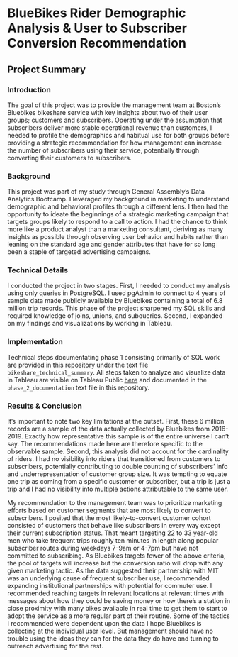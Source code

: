 # BlueBikes Rider Demographic Analysis & User to Subscriber Conversion Recommendation

## Project Summary

### Introduction
The goal of this project was to provide the management team at Boston’s Bluebikes bikeshare service with key insights about two of their user groups; customers and subscribers. Operating under the assumption that subscribers deliver more stable operational revenue than customers, I needed to profile the demographics and habitual use for both groups before providing a strategic recommendation for how management can increase the number of subscribers using their service, potentially through converting their customers to subscribers.

### Background
This project was part of my study through General Assembly’s Data Analytics Bootcamp. I leveraged my background in marketing to understand demographic and behavioral profiles through a different lens. I then had the opportunity to ideate the beginnings of a strategic marketing campaign that targets groups likely to respond to a call to action. I had the chance to think more like a product analyst than a marketing consultant, deriving as many insights as possible through observing user behavior and habits rather than leaning on the standard age and gender attributes that have for so long been a staple of targeted advertising campaigns.

### Technical Details
I conducted the project in two stages. First, I needed to conduct my analysis using only queries in PostgreSQL. I used pgAdmin to connect to 4 years of sample data made publicly available by Bluebikes containing a total of 6.8 million trip records. This phase of the project sharpened my SQL skills and required knowledge of joins, unions, and subqueries. Second, I expanded on my findings and visualizations by working in Tableau.

### Implementation
Technical steps documentating phase 1 consisting primarily of SQL work are provided in this repository under the text file `bikeshare_technical_summary`. All steps taken to analyze and visualize data in Tableau are visible on Tableau Public [here](https://public.tableau.com/app/profile/tombest/viz/BluebikesUserConversionAnalysis/Story1) and documented in the `phase_2_documentation` text file in this repository.

### Results & Conclusion
It’s important to note two key limitations at the outset. First, these 6 million records are a sample of the data actually collected by Bluebikes from 2016-2019. Exactly how representative this sample is of the entire universe I can’t say. The recommendations made here are therefore specific to the observable sample. Second, this analysis did not account for the cardinality of riders. I had no visibility into riders that transitioned from customers to subscribers, potentially contributing to double counting of subscribers’ info and underrepresentation of customer group size. It was tempting to equate one trip as coming from a specific customer or subscriber, but a trip is just a trip and I had no visibility into multiple actions attributable to the same user.

My recommendation to the management team was to prioritize marketing efforts based on customer segments that are most likely to convert to subscribers. I posited that the most likely-to-convert customer cohort consisted of customers that behave like subscribers in every way except their current subscription status. That meant targeting 22 to 33 year-old men who take frequent trips roughly ten minutes in length along popular subscriber routes during weekdays 7-9am or 4-7pm but have not committed to subscribing. As Bluebikes targets fewer of the above criteria, the pool of targets will increase but the conversion ratio will drop with any given marketing tactic. As the data suggested their partnership with MIT was an underlying cause of frequent subscriber use, I recommended expanding institutional partnerships with potential for commuter use. I recommended reaching targets in relevant locations at relevant times with messages about how they could be saving money or how there’s a station in close proximity with many bikes available in real time to get them to start to adopt the service as a more regular part of their routine. Some of the tactics I recommended were dependent upon the data I hope Bluebikes is collecting at the individual user level. But management should have no trouble using the ideas they can for the data they do have and turning to outreach advertising for the rest.

